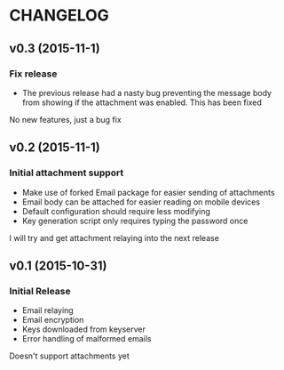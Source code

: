 # CHANGELOG

## v0.3 (2015-11-1)

### Fix release

- The previous release had a nasty bug preventing the message body from showing
 if the attachment was enabled. This has been fixed

No new features, just a bug fix

## v0.2 (2015-11-1)

### Initial attachment support

- Make use of forked Email package for easier sending of attachments
- Email body can be attached for easier reading on mobile devices
- Default configuration should require less modifying
- Key generation script only requires typing the password once

I will try and get attachment relaying into the next release

## v0.1 (2015-10-31)

### Initial Release

- Email relaying
- Email encryption
- Keys downloaded from keyserver
- Error handling of malformed emails

Doesn't support attachments yet